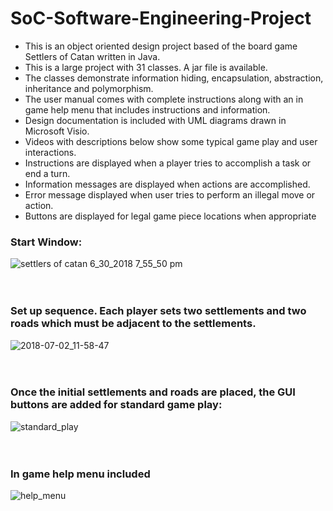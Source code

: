 # SoC-Software-Engineering-Project
- This is an object oriented design project based of the board game Settlers of Catan written in Java. 
- This is a large project with 31 classes. A jar file is available.
- The classes demonstrate information hiding, encapsulation, abstraction, inheritance and polymorphism. 
- The user manual comes with complete instructions along with an in game help menu that includes instructions and information.
- Design documentation is included with UML diagrams drawn in Microsoft Visio.
- Videos with descriptions below show some typical game play and user interactions.
- Instructions are displayed when a player tries to accomplish a task or end a turn.
- Information messages are displayed when actions are accomplished.
- Error message displayed when user tries to perform an illegal move or action.
- Buttons are displayed for legal game piece locations when appropriate

### Start Window:

![settlers of catan 6_30_2018 7_55_50 pm](https://user-images.githubusercontent.com/24630618/42130358-012c814a-7ca0-11e8-93c4-14c3d6a46e2c.png)
<br><br><br>
### Set up sequence. Each player sets two settlements and two roads which must be adjacent to the settlements.
![2018-07-02_11-58-47](https://user-images.githubusercontent.com/24630618/42178969-8468520a-7def-11e8-97ad-48e3f29f49cc.gif)
<br><br><br>
### Once the initial settlements and roads are placed, the GUI buttons are added for standard game play:
![standard_play](https://user-images.githubusercontent.com/24630618/42180692-6b1f532e-7df5-11e8-97ae-45e51c97cb37.gif)
<br><br><br>
### In game help menu included
![help_menu](https://user-images.githubusercontent.com/24630618/42180551-f2706b02-7df4-11e8-96e2-16b74095d100.gif)

